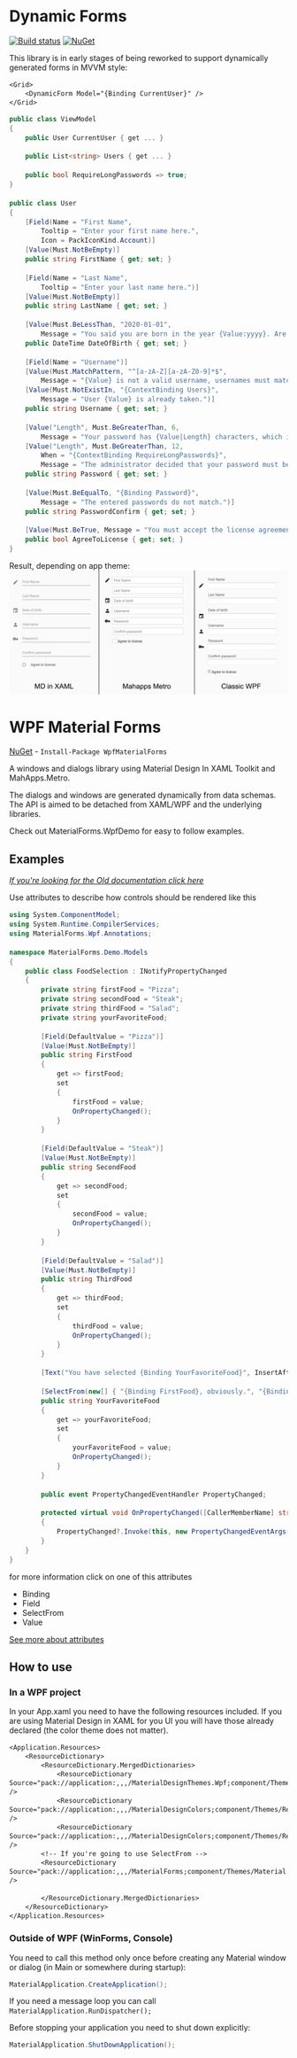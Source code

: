 # Dynamic Forms


[![Build status](https://ci.appveyor.com/api/projects/status/5y0t43qaee7fq8iv?svg=true)](https://ci.appveyor.com/project/EdonGashi/wpfmaterialforms) [![NuGet](https://img.shields.io/nuget/dt/WpfMaterialForms.svg?style=flat-square)](https://www.nuget.org/packages/WpfMaterialForms/)


This library is in early stages of being reworked to support dynamically generated forms in MVVM style:

```xaml
<Grid>
    <DynamicForm Model="{Binding CurrentUser}" />
</Grid>
```

```cs
public class ViewModel
{
    public User CurrentUser { get ... }
    
    public List<string> Users { get ... }
    
    public bool RequireLongPasswords => true;
}

public class User
{
    [Field(Name = "First Name",
        Tooltip = "Enter your first name here.",
        Icon = PackIconKind.Account)]
    [Value(Must.NotBeEmpty)]
    public string FirstName { get; set; }

    [Field(Name = "Last Name",
        Tooltip = "Enter your last name here.")]
    [Value(Must.NotBeEmpty)]
    public string LastName { get; set; }

    [Value(Must.BeLessThan, "2020-01-01",
        Message = "You said you are born in the year {Value:yyyy}. Are you really from the future?")]
    public DateTime DateOfBirth { get; set; }

    [Field(Name = "Username")]
    [Value(Must.MatchPattern, "^[a-zA-Z][a-zA-Z0-9]*$",
        Message = "{Value} is not a valid username, usernames must match pattern {Argument}.")]
    [Value(Must.NotExistIn, "{ContextBinding Users}",
        Message = "User {Value} is already taken.")]
    public string Username { get; set; }

    [Value("Length", Must.BeGreaterThan, 6,
        Message = "Your password has {Value|Length} characters, which is less than the required {Argument}.")]
    [Value("Length", Must.BeGreaterThan, 12,
        When = "{ContextBinding RequireLongPasswords}",
        Message = "The administrator decided that your password must be really long!")]
    public string Password { get; set; }

    [Value(Must.BeEqualTo, "{Binding Password}",
        Message = "The entered passwords do not match.")]
    public string PasswordConfirm { get; set; }

    [Value(Must.BeTrue, Message = "You must accept the license agreement.")]
    public bool AgreeToLicense { get; set; }
}
```

Result, depending on app theme:
![user](https://github.com/EdonGashi/WpfMaterialForms/blob/master/doc/user.png)

# WPF Material Forms

[NuGet](https://www.nuget.org/packages/WpfMaterialForms) - ```Install-Package WpfMaterialForms```

A windows and dialogs library using Material Design In XAML Toolkit and MahApps.Metro.

The dialogs and windows are generated dynamically from data schemas. The API is aimed to be detached from XAML/WPF and the underlying libraries.

Check out MaterialForms.WpfDemo for easy to follow examples.

## Examples

*[If you're looking for the Old documentation click here](https://github.com/redbaty/WpfMaterialForms/blob/master/OLDDOCS.md)*

Use attributes to describe how controls should be rendered like this

```csharp
using System.ComponentModel;
using System.Runtime.CompilerServices;
using MaterialForms.Wpf.Annotations;

namespace MaterialForms.Demo.Models
{
    public class FoodSelection : INotifyPropertyChanged
    {
        private string firstFood = "Pizza";
        private string secondFood = "Steak";
        private string thirdFood = "Salad";
        private string yourFavoriteFood;

        [Field(DefaultValue = "Pizza")]
        [Value(Must.NotBeEmpty)]
        public string FirstFood
        {
            get => firstFood;
            set
            {
                firstFood = value;
                OnPropertyChanged();
            }
        }

        [Field(DefaultValue = "Steak")]
        [Value(Must.NotBeEmpty)]
        public string SecondFood
        {
            get => secondFood;
            set
            {
                secondFood = value;
                OnPropertyChanged();
            }
        }

        [Field(DefaultValue = "Salad")]
        [Value(Must.NotBeEmpty)]
        public string ThirdFood
        {
            get => thirdFood;
            set
            {
                thirdFood = value;
                OnPropertyChanged();
            }
        }

        [Text("You have selected {Binding YourFavoriteFood}", InsertAfter = true)]

        [SelectFrom(new[] { "{Binding FirstFood}, obviously.", "{Binding SecondFood} is best!", "I love {Binding ThirdFood}" })]
        public string YourFavoriteFood
        {
            get => yourFavoriteFood;
            set
            {
                yourFavoriteFood = value;
                OnPropertyChanged();
            }
        }

        public event PropertyChangedEventHandler PropertyChanged;

        protected virtual void OnPropertyChanged([CallerMemberName] string propertyName = null)
        {
            PropertyChanged?.Invoke(this, new PropertyChangedEventArgs(propertyName));
        }
    }
}
```

for more information click on one of this attributes
* Binding
* Field
* SelectFrom
* Value


[See more about attributes](https://github.com/redbaty/WpfMaterialForms/wiki/Attributes)

## How to use
### In a WPF project

In your App.xaml you need to have the following resources included. If you are using Material Design in XAML for you UI you will have those already declared (the color theme does not matter).
```xaml
<Application.Resources>
    <ResourceDictionary>
        <ResourceDictionary.MergedDictionaries>
            <ResourceDictionary Source="pack://application:,,,/MaterialDesignThemes.Wpf;component/Themes/MaterialDesignTheme.Light.xaml" />
            <ResourceDictionary Source="pack://application:,,,/MaterialDesignColors;component/Themes/Recommended/Primary/MaterialDesignColor.Blue.xaml" />
            <ResourceDictionary Source="pack://application:,,,/MaterialDesignColors;component/Themes/Recommended/Accent/MaterialDesignColor.Yellow.xaml" />
	    <!-- If you're going to use SelectFrom -->
	    <ResourceDictionary Source="pack://application:,,,/MaterialForms;component/Themes/Material.xaml" />
	    
        </ResourceDictionary.MergedDictionaries>
    </ResourceDictionary>
</Application.Resources>
```

### Outside of WPF (WinForms, Console)
You need to call this method only once before creating any Material window or dialog (in Main or somewhere during startup):
```cs
MaterialApplication.CreateApplication();
```

If you need a message loop you can call ```MaterialApplication.RunDispatcher();```

Before stopping your application you need to shut down explicitly:
```cs
MaterialApplication.ShutDownApplication();
```
